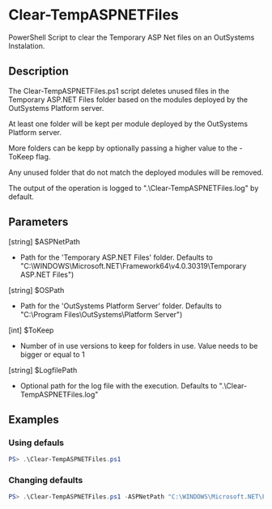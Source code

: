 # Clear-TempASPNETFiles

PowerShell Script to clear the Temporary ASP Net files on an OutSystems Instalation.

## Description

The Clear-TempASPNETFiles.ps1 script deletes unused files in the Temporary ASP.NET Files folder based on the modules deployed by the OutSystems Platform server.

At least one folder will be kept per module deployed by the OutSystems Platform server.

More folders can be kepp by optionally passing a higher value to the -ToKeep flag.

Any unused folder that do not match the deployed modules will be removed.

The output of the operation is logged to ".\Clear-TempASPNETFiles.log" by default.

## Parameters

[string] $ASPNetPath

- Path for the 'Temporary ASP.NET Files' folder. Defaults to "C:\WINDOWS\Microsoft.NET\Framework64\v4.0.30319\Temporary ASP.NET Files")

[string] $OSPath

- Path for the 'OutSystems Platform Server' folder. Defaults to "C:\Program Files\OutSystems\Platform Server")

[int] $ToKeep

- Number of in use versions to keep for folders in use. Value needs to be bigger or equal to 1

[string] $LogfilePath

- Optional path for the log file with the execution. Defaults to ".\Clear-TempASPNETFiles.log"

## Examples

### Using defauls

```powershell
PS> .\Clear-TempASPNETFiles.ps1
```

### Changing defaults

```powershell
PS> .\Clear-TempASPNETFiles.ps1 -ASPNetPath "C:\WINDOWS\Microsoft.NET\Framework64\v4.0.30319\Temporary ASP.NET Files" -OSPath "C:\Program Files\OutSystems\Platform Server" -ToKeep 1 -LogfilePath ".\Clear-TempASPNETFiles.log"
```
